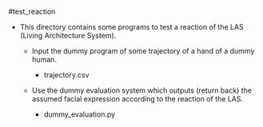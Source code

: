 #test_reaction

* This directory contains some programs to test a reaction of the LAS (Living Architecture System).

	- Input the dummy program of some trajectory of a hand of a dummy human.

		- trajectory.csv

	- Use the dummy evaluation system which outputs (return back) the assumed facial expression according to the reaction of the LAS.

		- dummy_evaluation.py

